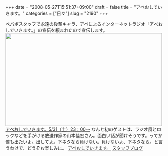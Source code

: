 +++
date = "2008-05-27T15:51:37+09:00"
draft = false
title = "アベおしでいきます。"
categories = ["日々"]
slug = "2190"
+++

ペパボスタッフで永遠の後輩キャラ、アベによるインターネットラジオ「アベおしでいきます。」の宣伝を頼まれたので宣伝します。
<a href="http://radio.paperboy.co.jp/" target="_blank"><img src="http://ieiriblog.img.jugem.jp/20080527_457707.jpg" width="500" height="297" alt="" class="pict" />
アベおしでいきます。5/31（土）23：00～</a>
なんと初のゲストは、ラジオ風とロックなどを手がける放送作家の山本佳宏さん。面白い話が聞けそうです。ってか僕も出たいよ。出してよ。下ネタなら負けない。負けないよ、下ネタなら。と言うわけで、どうぞお楽しみに。
<a href="http://radio.paperboy.co.jp/" target="_blank">アベおしでいきます。</a>
<a href="http://abeoshi.jugem.jp/" target="_blank">スタッフブログ</a>
